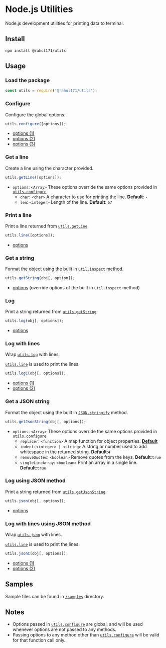 # Node.js Utilities

Node.js development utilities for printing data to terminal.

## Install

```shell script
npm install @rahul171/utils
```

## Usage

### Load the package
```javascript
const utils = require('@rahul171/utils');
```

### Configure
Configure the global options.
```javascript
utils.configure([options]);
```
- [options (1)](#get-a-line)
- [options (2)](#get-a-json-string)
- [options (3)](#get-a-string)


### Get a line
Create a line using the character provided.
```javascript
utils.getLine([options]);
```
- `options`: `<Array>` These options override the same options provided in [`utils.configure`](#configure)
    - `char`: `<char>` A character to use for printing the line. **Default**: `-`
    - `len`: `<integer>` Length of the line. **Default**: `67`

### Print a line
Print a line returned from [`utils.getLine`](#get-a-line).
```javascript
utils.line([options]);
```
- [options](#get-a-line)

### Get a string
Format the object using the built in [`util.inspect`](https://nodejs.org/api/util.html#util_util_inspect_object_options) method.
```javascript
utils.getString(obj[, option]);
```
- [options](https://nodejs.org/api/util.html#util_util_inspect_object_options)
(override options of the built in `util.inspect` method)
    
### Log
Print a string returned from [`utils.getString`](#get-a-string).
```javascript
utils.log(obj[, options]);
```
- [options](#get-a-string)

### Log with lines
Wrap [`utils.log`](#log) with lines.

[`utils.line`](#print-a-line) is used to print the lines.
```javascript
utils.logC(obj[, options]);
```
- [options (1)](#print-a-line)
- [options (2)](#get-a-string)

### Get a JSON string
Format the object using the built in [`JSON.stringify`](https://developer.mozilla.org/en-US/docs/Web/JavaScript/Reference/Global_Objects/JSON/stringify) method.
```javascript
utils.getJsonString(obj[, options]);
```
- `options`: `<Array>` These options override the same options provided in [`utils.configure`](#configure)
    - `replacer`: `<function>` A map function for object properties. [**Default**](https://github.com/rahul3883/utils/blob/master/index.js#L12)
    - `indent`: `<integer> | <string>` A string or number used to add whitespace in the returned string. **Default**:`4`
    - `removeQuotes`: `<boolean>` Remove quotes from the keys. **Default**:`true`
    - `singleLineArray`: `<boolean>` Print an array in a single line. **Default**:`true`

### Log using JSON method
Print a string returned from [`utils.getJsonString`](#get-a-json-string).
```javascript
utils.json(obj[, options]);
```
- [options](#get-a-json-string)

### Log with lines using JSON method
Wrap [`utils.json`](#log-using-json-method) with lines.

[`utils.line`](#print-a-line) is used to print the lines.
```javascript
utils.jsonC(obj[, options]);
```
- [options (1)](#print-a-line)
- [options (2)](#get-a-json-string)

## Samples

Sample files can be found in [`/samples`](https://github.com/rahul3883/utils/tree/master/samples) directory.

## Notes

- Options passed in [`utils.configure`](#configure) are global, and will be used
whenever options are not passed to any methods.
- Passing options to any method other than [`utils.configure`](#configure) will
be valid for that function call only.
